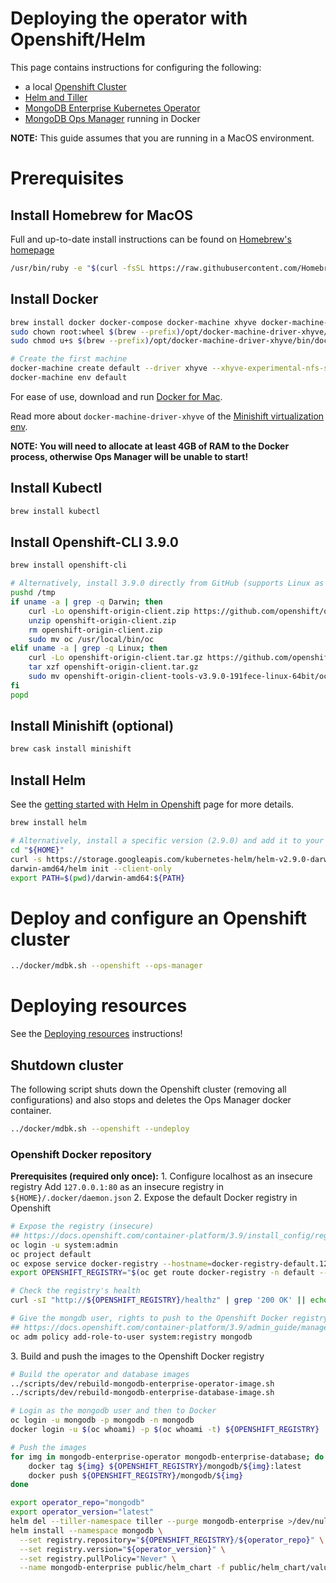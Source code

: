 # Deploying the operator with Openshift/Helm

This page contains instructions for configuring the following:
- a local [Openshift Cluster](https://docs.openshift.org/latest/getting_started/administrators.html)
- [Helm and Tiller](https://docs.helm.sh/install/)
- [MongoDB Enterprise Kubernetes Operator](../public)
- [MongoDB Ops Manager](../docker/mongodb-enterprise-ops-manager) running in Docker

**NOTE:** This guide assumes that you are running in a MacOS environment.

# Prerequisites

## Install Homebrew for MacOS

Full and up-to-date install instructions can be found on [Homebrew's homepage](https://brew.sh/)

```bash
/usr/bin/ruby -e "$(curl -fsSL https://raw.githubusercontent.com/Homebrew/install/master/install)"
```

## Install Docker

```bash
brew install docker docker-compose docker-machine xhyve docker-machine-driver-xhyve
sudo chown root:wheel $(brew --prefix)/opt/docker-machine-driver-xhyve/bin/docker-machine-driver-xhyve
sudo chmod u+s $(brew --prefix)/opt/docker-machine-driver-xhyve/bin/docker-machine-driver-xhyve

# Create the first machine
docker-machine create default --driver xhyve --xhyve-experimental-nfs-share
docker-machine env default
```

For ease of use, download and run [Docker for Mac](https://download.docker.com/mac/stable/Docker.dmg).

Read more about `docker-machine-driver-xhyve` of the [Minishift virtualization env](https://docs.openshift.org/latest/minishift/getting-started/setting-up-virtualization-environment.html).

**NOTE: You will need to allocate at least 4GB of RAM to the Docker process, otherwise Ops Manager will be unable to start!**

## Install Kubectl

```bash
brew install kubectl
```

## Install Openshift-CLI 3.9.0

```bash
brew install openshift-cli

# Alternatively, install 3.9.0 directly from GitHub (supports Linux as well)
pushd /tmp
if uname -a | grep -q Darwin; then
    curl -Lo openshift-origin-client.zip https://github.com/openshift/origin/releases/download/v3.9.0/openshift-origin-client-tools-v3.9.0-191fece-mac.zip
    unzip openshift-origin-client.zip
    rm openshift-origin-client.zip
    sudo mv oc /usr/local/bin/oc
elif uname -a | grep -q Linux; then
    curl -Lo openshift-origin-client.tar.gz https://github.com/openshift/origin/releases/download/v3.9.0/openshift-origin-client-tools-v3.9.0-191fece-linux-64bit.tar.gz
    tar xzf openshift-origin-client.tar.gz
    sudo mv openshift-origin-client-tools-v3.9.0-191fece-linux-64bit/oc /usr/local/bin/oc
fi
popd
```

## Install Minishift (optional)

```bash
brew cask install minishift
```

## Install Helm

See the [getting started with Helm in Openshift](https://blog.openshift.com/getting-started-helm-openshift/) page for more details.

```bash
brew install helm

# Alternatively, install a specific version (2.9.0) and add it to your path
cd "${HOME}"
curl -s https://storage.googleapis.com/kubernetes-helm/helm-v2.9.0-darwin-amd64.tar.gz | tar xz
darwin-amd64/helm init --client-only
export PATH=$(pwd)/darwin-amd64:${PATH}
```

# Deploy and configure an Openshift cluster

```bash
../docker/mdbk.sh --openshift --ops-manager
```

# Deploying resources

See the [Deploying resources](./deploying-resources.md) instructions!

## Shutdown cluster

The following script shuts down the Openshift cluster (removing all configurations) and also stops and deletes the Ops Manager docker container.

```bash
../docker/mdbk.sh --openshift --undeploy
```

### Openshift Docker repository

**Prerequisites (required only once):**
1\. Configure localhost as an insecure registry
  Add `127.0.0.1:80` as an insecure registry in `${HOME}/.docker/daemon.json`
2\. Expose the default Docker registry in Openshift
  ```bash
  # Expose the registry (insecure)
  ## https://docs.openshift.com/container-platform/3.9/install_config/registry/securing_and_exposing_registry.html#exposing-the-registry
  oc login -u system:admin
  oc project default
  oc expose service docker-registry --hostname=docker-registry-default.127.0.0.1.nip.io
  export OPENSHIFT_REGISTRY="$(oc get route docker-registry -n default --template='{{ .spec.host }}'):80"

  # Check the registry's health
  curl -sI "http://${OPENSHIFT_REGISTRY}/healthz" | grep '200 OK' || echo "Something went wrong\!"

  # Give the mongdb user, rights to push to the Openshift Docker registry
  ## https://docs.openshift.com/container-platform/3.9/admin_guide/manage_rbac.html#viewing-roles-and-bindings
  oc adm policy add-role-to-user system:registry mongodb
  ```
3\. Build and push the images to the Openshift Docker registry
  ```bash
  # Build the operator and database images
  ../scripts/dev/rebuild-mongodb-enterprise-operator-image.sh
  ../scripts/dev/rebuild-mongodb-enterprise-database-image.sh

  # Login as the mongodb user and then to Docker
  oc login -u mongodb -p mongodb -n mongodb
  docker login -u $(oc whoami) -p $(oc whoami -t) ${OPENSHIFT_REGISTRY}

  # Push the images
  for img in mongodb-enterprise-operator mongodb-enterprise-database; do
      docker tag ${img} ${OPENSHIFT_REGISTRY}/mongodb/${img}:latest
      docker push ${OPENSHIFT_REGISTRY}/mongodb/${img}
  done
  ```

```bash
export operator_repo="mongodb"
export operator_version="latest"
helm del --tiller-namespace tiller --purge mongodb-enterprise >/dev/null 2>&1
helm install --namespace mongodb \
  --set registry.repository="${OPENSHIFT_REGISTRY}/${operator_repo}" \
  --set registry.version="${operator_version}" \
  --set registry.pullPolicy="Never" \
  --name mongodb-enterprise public/helm_chart -f public/helm_chart/values.yaml
```
